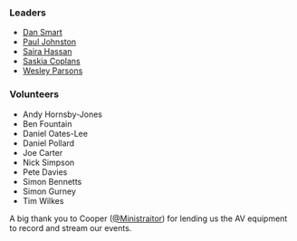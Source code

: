### Leaders

* [Dan Smart](mailto:daniel.smart@owasp.org)
* [Paul Johnston](mailto:paul.johnston@owasp.org)
* [Saira Hassan](mailto:saira.hassan@owasp.org)
* [Saskia Coplans](mailto:saskia.coplans@owasp.org)
* [Wesley Parsons](mailto:wesley.parsons@owasp.org)

### Volunteers

* Andy Hornsby-Jones
* Ben Fountain
* Daniel Oates-Lee
* Daniel Pollard
* Joe Carter
* Nick Simpson
* Pete Davies
* Simon Bennetts
* Simon Gurney
* Tim Wilkes

A big thank you to Cooper ([@Ministraitor](https://twitter.com/Ministraitor)) for lending us the AV equipment to record and stream our events. 